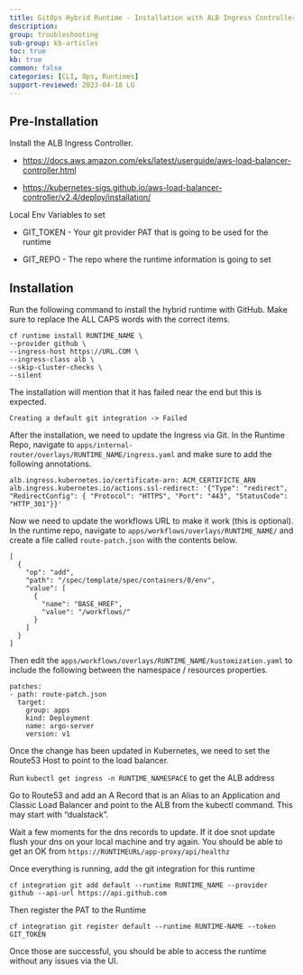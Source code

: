 ```yaml
---
title: GitOps Hybrid Runtime - Installation with ALB Ingress Controller
description: 
group: troubleshooting
sub-group: kb-articles
toc: true
kb: true
common: false
categories: [CLI, Ops, Runtimes]
support-reviewed: 2023-04-18 LG
---
```


## Pre-Installation

Install the ALB Ingress Controller.

  * <https://docs.aws.amazon.com/eks/latest/userguide/aws-load-balancer-controller.html>

  * <https://kubernetes-sigs.github.io/aws-load-balancer-controller/v2.4/deploy/installation/>

Local Env Variables to set

  * GIT_TOKEN - Your git provider PAT that is going to be used for the runtime

  * GIT_REPO - The repo where the runtime information is going to set

## Installation

Run the following command to install the hybrid runtime with GitHub. Make sure
to replace the ALL CAPS words with the correct items.

    
    
    cf runtime install RUNTIME_NAME \
    --provider github \
    --ingress-host https://URL.COM \
    --ingress-class alb \
    --skip-cluster-checks \
    --silent

The installation will mention that it has failed near the end but this is
expected.

    
    
    Creating a default git integration -> Failed

After the installation, we need to update the Ingress via Git. In the Runtime
Repo, navigate to `apps/internal-router/overlays/RUNTIME_NAME/ingress.yaml`
and make sure to add the following annotations.

    
    
    alb.ingress.kubernetes.io/certificate-arn: ACM_CERTIFICTE_ARN
    alb.ingress.kubernetes.io/actions.ssl-redirect: '{"Type": "redirect", "RedirectConfig": { "Protocol": "HTTPS", "Port": "443", "StatusCode": "HTTP_301"}}'

Now we need to update the workflows URL to make it work (this is optional). In
the runtime repo, navigate to `apps/workflows/overlays/RUNTIME_NAME/` and
create a file called `route-patch.json` with the contents below.

    
    
    [
      {
        "op": "add",
        "path": "/spec/template/spec/containers/0/env",
        "value": [
          {
            "name": "BASE_HREF",
            "value": "/workflows/"
          }
        ]
      }
    ]

Then edit the `apps/workflows/overlays/RUNTIME_NAME/kustomization.yaml` to
include the following between the namespace / resources properties.

    
    
    patches:
    - path: route-patch.json
      target:
        group: apps
        kind: Deployment
        name: argo-server
        version: v1

Once the change has been updated in Kubernetes, we need to set the Route53
Host to point to the load balancer.

Run `kubectl get ingress -n RUNTIME_NAMESPACE` to get the ALB address

Go to Route53 and add an A Record that is an Alias to an Application and
Classic Load Balancer and point to the ALB from the kubectl command. This may
start with “dualstack”.

Wait a few moments for the dns records to update. If it doe snot update flush
your dns on your local machine and try again. You should be able to get an OK
from `https://RUNTIMEURL/app-proxy/api/healthz`

Once everything is running, add the git integration for this runtime

    
    
    cf integration git add default --runtime RUNTIME_NAME --provider github --api-url https://api.github.com

Then register the PAT to the Runtime

    
    
    cf integration git register default --runtime RUNTIME-NAME --token GIT_TOKEN

Once those are successful, you should be able to access the runtime without
any issues via the UI.

